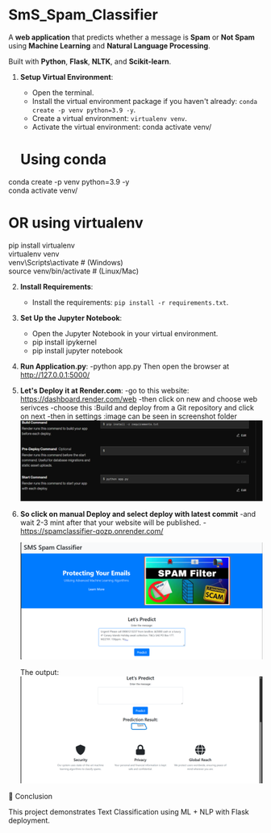 # SmS_Spam_Classifier

A **web application** that predicts whether a message is **Spam** or **Not Spam** using **Machine Learning** and **Natural Language Processing**.  

Built with **Python**, **Flask**, **NLTK**, and **Scikit-learn**.  

1. **Setup Virtual Environment**:
   - Open the terminal.
   - Install the virtual environment package if you haven't already: `conda create -p venv python=3.9 -y`.
   - Create a virtual environment: `virtualenv venv`.
   - Activate the virtual environment:
    conda activate venv/

    # Using conda  
conda create -p venv python=3.9 -y  
conda activate venv/

# OR using virtualenv  
pip install virtualenv  
virtualenv venv  
venv\Scripts\activate   # (Windows)  
source venv/bin/activate  # (Linux/Mac)



2. **Install Requirements**:
   - Install the requirements: `pip install -r requirements.txt`.

3. **Set Up the Jupyter Notebook**:
   - Open the Jupyter Notebook in your virtual environment.
   - pip install ipykernel
   - pip install jupyter notebook

4. **Run Application.py**:
   -python app.py
   Then open the browser at http://127.0.0.1:5000/

5. **Let's Deploy it at Render.com**:
   -go to this website: https://dashboard.render.com/web
   -then click on new and choose web serivces
   -choose this :Build and deploy from a Git repository and click on next
   -then in settings :image can be seen in screenshot folder [![Screenshot 1](screenshot/Screenshot_2025-09-27_113600.png)](screenshot/Screenshot_2025-09-27_113600.png)


6. **So click on manual Deploy and select deploy with latest commit**
   -and wait 2-3 mint after that your website will be published.
   -https://spamclassifier-qozp.onrender.com/

   [![Screenshot 2](screenshot/Screenshot_2025-09-27_114322.png)](screenshot/Screenshot_2025-09-27_114322.png)

   The output:
[![Screenshot 3](screenshot/Screenshot_2025-09-27_145716.png)](screenshot/Screenshot_2025-09-27_145716.png)


   
🙌 Conclusion

This project demonstrates Text Classification using ML + NLP with Flask deployment.

